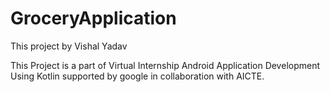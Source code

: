 # GroceryApplication
 

This project by Vishal Yadav

This Project is a part of Virtual Internship Android Application Development Using Kotlin supported by google in collaboration with AICTE.


